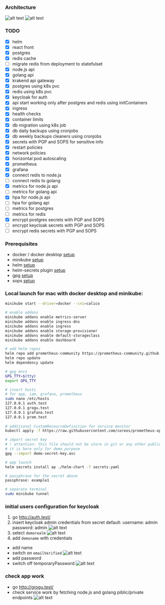 ### Architecture
![alt text](./diagram-as-code/fullstack_app.png)
![alt text](./diagram-as-code/fullstack_app_in_k8s_cluster.png)

### TODO
- [x] helm
- [x] react front
- [x] postgres
- [x] redis cache
- [ ] migrate redis from deployment to statefulset
- [x] node.js api
- [x] golang api
- [x] krakend api gateway
- [x] postgres using k8s pvc
- [x] redis using k8s pvc
- [x] keycloak for auth
- [x] api start working only after postgres and redis using initContainers
- [x] ingress
- [x] health checks
- [x] container limits
- [x] db migration using k8s job
- [x] db daily backups using cronjobs
- [x] db weekly backups cleaners using cronjobs
- [x] secrets with PGP and SOPS for sensitive info
- [x] restart policies
- [x] network policies
- [x] horizontal pod autoscaling
- [x] prometheus
- [x] grafana
- [x] connect redis to node.js
- [ ] connect redis to golang
- [x] metrics for node.js api
- [ ] metrics for golang api
- [x] hpa for node.js api
- [ ] hpa for golang api
- [ ] metrics for postgres
- [ ] metrics for redis
- [x] encrypt postgres secrets with PGP and SOPS
- [ ] encrypt keycloak secrets with PGP and SOPS
- [ ] encrypt redis secrets with PGP and SOPS

### Prerequisites
- docker / docker desktop [setup](https://docs.docker.com/desktop/setup/install/mac-install/)
- minikube [setup](https://minikube.sigs.k8s.io/docs/start/?arch=%2Fmacos%2Farm64%2Fstable%2Fhomebrew)
- helm [setup](https://helm.sh/docs/intro/install/)
- helm-secrets plugin [setup](https://github.com/jkroepke/helm-secrets/wiki/Installation)
- gpg [setup](https://dev.to/zemse/setup-gpg-on-macos-2iib)
- sops [setup](https://formulae.brew.sh/formula/sops)


### Local launch for mac with docker desktop and minikube:

```bash
minikube start --driver=docker --cni=calico

# enable addons
minikube addons enable metrics-server
minikube addons enable ingress-dns
minikube addons enable ingress
minikube addons enable storage-provisioner
minikube addons enable default-storageclass
minikube addons enable dashboard

# add helm repos
helm repo add prometheus-community https://prometheus-community.github.io/helm-charts
helm repo update
helm dependency update

# gpg envs
GPG_TTY=$(tty)
export GPG_TTY

# insert hosts 
# for app, iam, grafana, prometheus
sudo nano /etc/hosts
127.0.0.1 auth.test
127.0.0.1 grogu.test
127.0.0.1 grafana.test   
127.0.0.1 prom.test
 
# additional CustomResourceDefinition for service monitor
kubectl apply -f https://raw.githubusercontent.com/coreos/prometheus-operator/master/example/prometheus-operator-crd/monitoring.coreos.com_servicemonitors.yaml

# import secret key
# ! attention: this file should not be store in git or any other public space
# it is here only for demo purpose
gpg --import demo-secret-key.asc

# app launch
helm secrets install ap ./helm-chart -f secrets.yaml  

# passphrase for the secret above
passphrase: example1   

# separate terminal
sudo minikube tunnel
```

### initial users configuration for keycloak

1. go http://auth.test/
2. insert keycloak admin credentials from secret
   default:
      username: admin
      password: admin
![alt text](assets/image.png)
3. select `demorealm`
![alt text](assets/image-1.png)
4. add `demoname` with credentials
  - add name
  - switch on `emailVerified`
![alt text](assets/image-2.png)
  - add password
  - switch off temporaryPassword
![alt text](assets/image-3.png)


### check app work
  - go http://grogu.test/
  - check service work by fetching node.js and golang piblic/private endpoints
![alt text](assets/image-4.png)